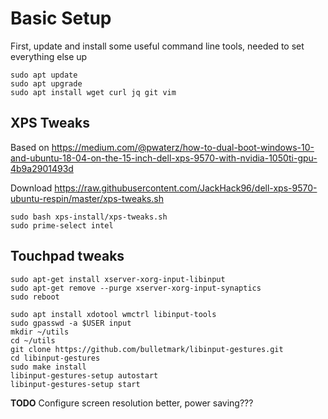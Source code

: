 # Basic Setup

First, update and install some useful command line tools, needed to set everything else up

```shell
sudo apt update
sudo apt upgrade
sudo apt install wget curl jq git vim
```

## XPS Tweaks

Based on https://medium.com/@pwaterz/how-to-dual-boot-windows-10-and-ubuntu-18-04-on-the-15-inch-dell-xps-9570-with-nvidia-1050ti-gpu-4b9a2901493d

Download https://raw.githubusercontent.com/JackHack96/dell-xps-9570-ubuntu-respin/master/xps-tweaks.sh

```shell
sudo bash xps-install/xps-tweaks.sh
sudo prime-select intel
```

## Touchpad tweaks

```shell
sudo apt-get install xserver-xorg-input-libinput
sudo apt-get remove --purge xserver-xorg-input-synaptics
sudo reboot
```

```shell
sudo apt install xdotool wmctrl libinput-tools
sudo gpasswd -a $USER input
mkdir ~/utils
cd ~/utils
git clone https://github.com/bulletmark/libinput-gestures.git
cd libinput-gestures
sudo make install
libinput-gestures-setup autostart
libinput-gestures-setup start
```

**TODO** Configure screen resolution better, power saving???